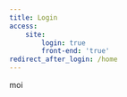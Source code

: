 ```yaml
---
title: Login
access:
    site:
        login: true
        front-end: 'true'
redirect_after_login: /home
---
```


moi